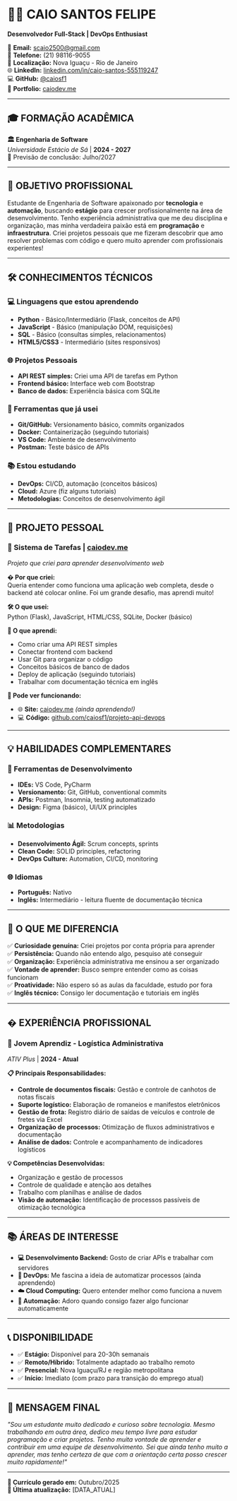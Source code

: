 # 👨‍💻 **CAIO SANTOS FELIPE**
**Desenvolvedor Full-Stack | DevOps Enthusiast**

📧 **Email:** scaio2500@gmail.com  
📱 **Telefone:** (21) 98116-9055  
📍 **Localização:** Nova Iguaçu - Rio de Janeiro  
🌐 **LinkedIn:** [linkedin.com/in/caio-santos-555119247](https://www.linkedin.com/in/caio-santos-555119247/)  
💻 **GitHub:** [@caiosf1](https://github.com/caiosf1)  
🚀 **Portfolio:** [caiodev.me](https://caiodev.me)

---

## 🎓 **FORMAÇÃO ACADÊMICA**

**🏛️ Engenharia de Software**  
*Universidade Estácio de Sá* | **2024 - 2027**  
📅 Previsão de conclusão: Julho/2027

---

## 💼 **OBJETIVO PROFISSIONAL**

Estudante de Engenharia de Software apaixonado por **tecnologia** e **automação**, buscando **estágio** para crescer profissionalmente na área de desenvolvimento. Tenho experiência administrativa que me deu disciplina e organização, mas minha verdadeira paixão está em **programação** e **infraestrutura**. Criei projetos pessoais que me fizeram descobrir que amo resolver problemas com código e quero muito aprender com profissionais experientes!

---

## 🛠️ **CONHECIMENTOS TÉCNICOS**

### **💻 Linguagens que estou aprendendo**
- **Python** - Básico/Intermediário (Flask, conceitos de API)
- **JavaScript** - Básico (manipulação DOM, requisições)  
- **SQL** - Básico (consultas simples, relacionamentos)
- **HTML5/CSS3** - Intermediário (sites responsivos)

### **🌐 Projetos Pessoais**
- **API REST simples:** Criei uma API de tarefas em Python
- **Frontend básico:** Interface web com Bootstrap
- **Banco de dados:** Experiência básica com SQLite

### **🚀 Ferramentas que já usei**
- **Git/GitHub:** Versionamento básico, commits organizados
- **Docker:** Containerização (seguindo tutoriais)
- **VS Code:** Ambiente de desenvolvimento
- **Postman:** Teste básico de APIs

### **📚 Estou estudando**
- **DevOps:** CI/CD, automação (conceitos básicos)
- **Cloud:** Azure (fiz alguns tutoriais)
- **Metodologias:** Conceitos de desenvolvimento ágil

---

## 🚀 **PROJETO PESSOAL**

### **📝 Sistema de Tarefas** | [caiodev.me](https://caiodev.me)
*Projeto que criei para aprender desenvolvimento web*

**� Por que criei:**  
Queria entender como funciona uma aplicação web completa, desde o backend até colocar online. Foi um grande desafio, mas aprendi muito!

**🛠️ O que usei:**  
Python (Flask), JavaScript, HTML/CSS, SQLite, Docker (básico)

**📖 O que aprendi:**
- Como criar uma API REST simples
- Conectar frontend com backend
- Usar Git para organizar o código
- Conceitos básicos de banco de dados
- Deploy de aplicação (seguindo tutoriais)
- Trabalhar com documentação técnica em inglês

**🔗 Pode ver funcionando:**  
- 🌐 **Site:** [caiodev.me](https://caiodev.me) *(ainda aprendendo!)*
- 💻 **Código:** [github.com/caiosf1/projeto-api-devops](https://github.com/caiosf1/projeto-api-devops)

---

## 💡 **HABILIDADES COMPLEMENTARES**

### **🔧 Ferramentas de Desenvolvimento**
- **IDEs:** VS Code, PyCharm
- **Versionamento:** Git, GitHub, conventional commits
- **APIs:** Postman, Insomnia, testing automatizado
- **Design:** Figma (básico), UI/UX principles

### **📊 Metodologias**
- **Desenvolvimento Ágil:** Scrum concepts, sprints
- **Clean Code:** SOLID principles, refactoring
- **DevOps Culture:** Automation, CI/CD, monitoring

### **🌐 Idiomas**
- **Português:** Nativo
- **Inglês:** Intermediário - leitura fluente de documentação técnica

---

## 🎯 **O QUE ME DIFERENCIA**

✅ **Curiosidade genuína:** Criei projetos por conta própria para aprender  
✅ **Persistência:** Quando não entendo algo, pesquiso até conseguir  
✅ **Organização:** Experiência administrativa me ensinou a ser organizado  
✅ **Vontade de aprender:** Busco sempre entender como as coisas funcionam  
✅ **Proatividade:** Não espero só as aulas da faculdade, estudo por fora  
✅ **Inglês técnico:** Consigo ler documentação e tutoriais em inglês  

---

## � **EXPERIÊNCIA PROFISSIONAL**

### **👔 Jovem Aprendiz - Logística Administrativa**
*ATIV Plus* | **2024 - Atual**

**📋 Principais Responsabilidades:**
- **Controle de documentos fiscais:** Gestão e controle de canhotos de notas fiscais
- **Suporte logístico:** Elaboração de romaneios e manifestos eletrônicos
- **Gestão de frota:** Registro diário de saídas de veículos e controle de fretes via Excel
- **Organização de processos:** Otimização de fluxos administrativos e documentação
- **Análise de dados:** Controle e acompanhamento de indicadores logísticos

**💡 Competências Desenvolvidas:**
- Organização e gestão de processos
- Controle de qualidade e atenção aos detalhes  
- Trabalho com planilhas e análise de dados
- **Visão de automação:** Identificação de processos passíveis de otimização tecnológica

---

## 📚 **ÁREAS DE INTERESSE**

- **💻 Desenvolvimento Backend:** Gosto de criar APIs e trabalhar com servidores
- **🔧 DevOps:** Me fascina a ideia de automatizar processos (ainda aprendendo)
- **☁️ Cloud Computing:** Quero entender melhor como funciona a nuvem
- **🤖 Automação:** Adoro quando consigo fazer algo funcionar automaticamente

---

## 📞 **DISPONIBILIDADE**

- ✅ **Estágio:** Disponível para 20-30h semanais
- ✅ **Remoto/Híbrido:** Totalmente adaptado ao trabalho remoto
- ✅ **Presencial:** Nova Iguaçu/RJ e região metropolitana
- ✅ **Início:** Imediato (com prazo para transição do emprego atual)

---

## 🌟 **MENSAGEM FINAL**

*"Sou um estudante muito dedicado e curioso sobre tecnologia. Mesmo trabalhando em outra área, dedico meu tempo livre para estudar programação e criar projetos. Tenho muita vontade de aprender e contribuir em uma equipe de desenvolvimento. Sei que ainda tenho muito a aprender, mas tenho certeza de que com a orientação certa posso crescer muito rapidamente!"*

---

**📄 Currículo gerado em:** Outubro/2025  
**🔄 Última atualização:** [DATA_ATUAL]